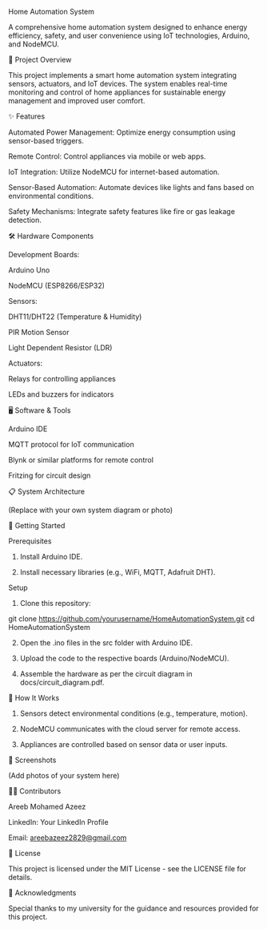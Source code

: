 Home Automation System

A comprehensive home automation system designed to enhance energy efficiency, safety, and user convenience using IoT technologies, Arduino, and NodeMCU.


📜 Project Overview

This project implements a smart home automation system integrating sensors, actuators, and IoT devices. The system enables real-time monitoring and control of home appliances for sustainable energy management and improved user comfort.


✨ Features

Automated Power Management: Optimize energy consumption using sensor-based triggers.

Remote Control: Control appliances via mobile or web apps.

IoT Integration: Utilize NodeMCU for internet-based automation.

Sensor-Based Automation: Automate devices like lights and fans based on environmental conditions.

Safety Mechanisms: Integrate safety features like fire or gas leakage detection.


🛠️ Hardware Components

Development Boards:

Arduino Uno

NodeMCU (ESP8266/ESP32)


Sensors:

DHT11/DHT22 (Temperature & Humidity)

PIR Motion Sensor

Light Dependent Resistor (LDR)


Actuators:

Relays for controlling appliances

LEDs and buzzers for indicators


🖥️ Software & Tools

Arduino IDE

MQTT protocol for IoT communication

Blynk or similar platforms for remote control

Fritzing for circuit design


📋 System Architecture


(Replace with your own system diagram or photo)


🚀 Getting Started

Prerequisites

1. Install Arduino IDE.


2. Install necessary libraries (e.g., WiFi, MQTT, Adafruit DHT).



Setup

1. Clone this repository:

git clone https://github.com/yourusername/HomeAutomationSystem.git
cd HomeAutomationSystem


2. Open the .ino files in the src folder with Arduino IDE.


3. Upload the code to the respective boards (Arduino/NodeMCU).


4. Assemble the hardware as per the circuit diagram in docs/circuit_diagram.pdf.


🧪 How It Works

1. Sensors detect environmental conditions (e.g., temperature, motion).


2. NodeMCU communicates with the cloud server for remote access.


3. Appliances are controlled based on sensor data or user inputs.


📸 Screenshots


(Add photos of your system here)


🧑‍💻 Contributors

Areeb Mohamed Azeez

LinkedIn: Your LinkedIn Profile

Email: areebazeez2829@gmail.com


📄 License

This project is licensed under the MIT License - see the LICENSE file for details.


🤝 Acknowledgments

Special thanks to my university for the guidance and resources provided for this project.
